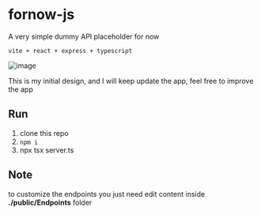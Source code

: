 # fornow-js
A very simple dummy API placeholder for now

`vite + react + express + typescript` 

![image](https://github.com/uki-hub/fornow-js/assets/55081130/bc0aca29-d894-4a65-81b3-db8a30a6b9a6)

This is my initial design, and I will keep update the app, feel free to improve the app

## Run
1. clone this repo
2. `npm i`
3. npx tsx server.ts


## Note
to customize the endpoints you just need edit content inside <b>./public/Endpoints</b> folder
